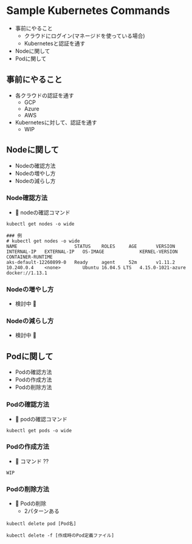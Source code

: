 # Sample Kubernetes Commands

+ 事前にやること
    + クラウドにログイン(マネージドを使っている場合)
    + Kubernetesと認証を通す
+ Nodeに関して
+ Podに関して

## 事前にやること

+ 各クラウドの認証を通す
    + GCP
    + Azure
    + AWS
+ Kubernetesに対して、認証を通す
    + WIP

## Nodeに関して

+ Nodeの確認方法
+ Nodeの増やし方
+ Nodeの減らし方

### Node確認方法

+ :whale: nodeの確認コマンド

```
kubectl get nodes -o wide
```
```
### 例
# kubectl get nodes -o wide
NAME                     STATUS    ROLES     AGE       VERSION   INTERNAL-IP   EXTERNAL-IP   OS-IMAGE             KERNEL-VERSION      CONTAINER-RUNTIME
aks-default-12260899-0   Ready     agent     52m       v1.11.2   10.240.0.4    <none>        Ubuntu 16.04.5 LTS   4.15.0-1021-azure   docker://1.13.1
```

### Nodeの増やし方

+ 検討中 :bow:

### Nodeの減らし方

+ 検討中 :bow:

## Podに関して

+ Podの確認方法
+ Podの作成方法
+ Podの削除方法

### Podの確認方法

+ :whale: podの確認コマンド

```
kubectl get pods -o wide
```

### Podの作成方法

+ :whale: コマンド ??

```
WIP
```

### Podの削除方法

+ :whale: Podの削除
    + 2パターンある

```
kubectl delete pod [Pod名]
```

```
kubectl delete -f [作成時のPod定義ファイル]
```
